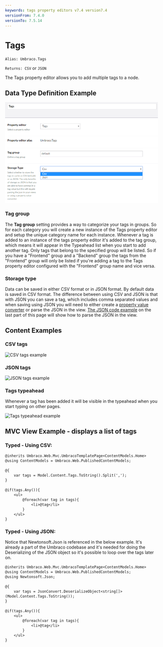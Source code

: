 ```yaml
---
keywords: tags property editors v7.4 version7.4
versionFrom: 7.4.0
versionTo: 7.5.14
---
```


# Tags
`Alias: Umbraco.Tags`

`Returns: CSV` or `JSON`

The Tags property editor allows you to add multiple tags to a node.

## Data Type Definition Example

![Data Type Definition Example](images/tags/configuration.png)

### Tag group

The **Tag group** setting provides a way to categorize your tags in groups. So for each category you will create a new instance of the Tags property editor and setup the unique category name for each instance. Whenever a tag is added to an instance of the tags property editor it's added to the tag group, which means it will appear in the Typeahead list when you start to add another tag. Only tags that belong to the specified group will be listed. So if you have a "Frontend" group and a "Backend" group the tags from the "Frontend" group will only be listed if you're adding a tag to the Tags property editor configured with the "Frontend" group name and vice versa.

### Storage type

Data can be saved in either CSV format or in JSON format. By default data is saved in CSV format. The difference between using CSV and JSON is that with JSON you can save a tag, which includes comma separated values and when saving using JSON you will need to either create a [property value converter](../../../../Extending/Property-Editors/value-converters.md "Read more about property value converters") or parse the JSON in the view. [The JSON code example](#typed-using-json) on the last part of this page will show how to parse the JSON in the view.

## Content Examples

### CSV tags

![CSV tags example](images/tags/7_4/csv-example.png)

### JSON tags

![JSON tags example](images/tags/7_4/json-example.png)

### Tags typeahead

Whenever a tag has been added it will be visible in the typeahead when you start typing on other pages.

![Tags typeahead example](images/tags/7_4/typeahead.png)

## MVC View Example - displays a list of tags

### Typed - Using CSV:
    @inherits Umbraco.Web.Mvc.UmbracoTemplatePage<ContentModels.Home>
    @using ContentModels = Umbraco.Web.PublishedContentModels;

    @{
	    var tags = Model.Content.Tags.ToString().Split(',');
    }

    @if(tags.Any()){
        <ul>
            @foreach(var tag in tags){
                <li>@tag</li>
            }
        </ul>
    }

### Typed - Using JSON:
Notice that Newtonsoft.Json is referenced in the below example. It's already a part of the Umbraco codebase and it's needed for doing the Deserializing of the JSON object so it's possible to loop over the tags later on.

    @inherits Umbraco.Web.Mvc.UmbracoTemplatePage<ContentModels.Home>
    @using ContentModels = Umbraco.Web.PublishedContentModels;
    @using Newtonsoft.Json;

    @{
	    var tags = JsonConvert.DeserializeObject<string[]>(Model.Content.Tags.ToString());
    }

    @if(tags.Any()){
        <ul>
            @foreach(var tag in tags){
                <li>@tag</li>
            }
        </ul>
    }
